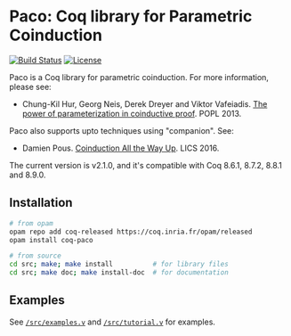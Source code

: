 # Paco: Coq library for Parametric Coinduction

[![Build Status](https://travis-ci.org/snu-sf/paco.svg?branch=master)](https://travis-ci.org/snu-sf/paco)
[![License](https://img.shields.io/badge/license-BSD3-blue.svg)](https://github.com/snu-sf/paco)

Paco is a Coq library for parametric coinduction.  For more information, please see:

- Chung-Kil Hur, Georg Neis, Derek Dreyer and Viktor Vafeiadis.  [The power of parameterization in coinductive proof](https://dl.acm.org/citation.cfm?doid=2429069.2429093).  POPL 2013.

Paco also supports upto techniques using "companion".  See:
- Damien Pous.  [Coinduction All the Way Up](https://dl.acm.org/citation.cfm?id=2934564).  LICS 2016.

The current version is v2.1.0, and it's compatible with Coq 8.6.1, 8.7.2, 8.8.1 and 8.9.0.


## Installation

```bash
# from opam
opam repo add coq-released https://coq.inria.fr/opam/released
opam install coq-paco

# from source
cd src; make; make install          # for library files
cd src; make doc; make install-doc  # for documentation
```

## Examples

See [`/src/examples.v`](/src/examples.v) and [`/src/tutorial.v`](/src/tutorial.v) for examples.
